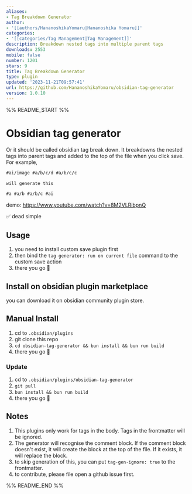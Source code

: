 ```yaml
---
aliases:
- Tag Breakdown Generator
author:
- '[[authors/HananoshikaYomaru|Hananoshika Yomaru]]'
categories:
- '[[categories/Tag Management|Tag Management]]'
description: Breakdown nested tags into multiple parent tags
downloads: 2553
mobile: false
number: 1201
stars: 9
title: Tag Breakdown Generator
type: plugin
updated: '2023-11-21T09:57:41'
url: https://github.com/HananoshikaYomaru/obsidian-tag-generator
version: 1.0.10
---
```


%% README_START %%

# Obsidian tag generator

Or it should be called obsidian tag break down. It breakdowns the nested tags into parent tags and added to the top of the file when you click save. For example,

```md
#ai/image #a/b/c/d #a/b/c/c

will generate this

#a #a/b #a/b/c #ai
```

demo: <https://www.youtube.com/watch?v=8M2VLRibpnQ>

✅ dead simple

## Usage

1. you need to install custom save plugin first
2. then bind the `tag generator: run on current file` command to the custom save action
3. there you go 🎉

## Install on obsidian plugin marketplace

you can download it on obsidian community plugin store.

## Manual Install

1. cd to `.obsidian/plugins`
2. git clone this repo
3. `cd obsidian-tag-generator && bun install && bun run build`
4. there you go 🎉

### Update

1. cd to `.obsidian/plugins/obsidian-tag-generator`
2. `git pull`
3. `bun install && bun run build`
4. there you go 🎉

## Notes

1. This plugins only work for tags in the body. Tags in the frontmatter will be ignored.
2. The generator will recognise the comment block. If the comment block doesn't exist, it will create the block at the top of the file. If it exists, it will replace the block.
3. to skip generation of this, you can put `tag-gen-ignore: true` to the frontmatter.
4. to contribute, please file open a github issue first.

<!--
## How to release

```
# update the version number in package.json
bun version
git add .
git commit -m <message>
git tag -a <version> -m <version>
git push origin <version>
git push
# after the release workflow done, update the release doc on github
```

 -->


%% README_END %%
